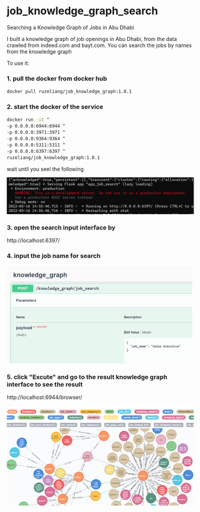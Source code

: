 # job_knowledge_graph_search
Searching a Knowledge Graph of Jobs in Abu Dhabi


I built a knowledge graph of job openings in Abu Dhabi, from the data crawled from indeed.com and bayt.com. You can search the jobs by names from the knowledge graph

To use it:

### 1. pull the docker from docker hub

```bash
docker pull ruzeliang/job_knowledge_graph:1.0.1
```

### 2. start the docker of the service

```bash
docker run -it ^
-p 0.0.0.0:6944:6944 ^
-p 0.0.0.0:3971:3971 ^
-p 0.0.0.0:9364:9364 ^
-p 0.0.0.0:5311:5311 ^
-p 0.0.0.0:6397:6397 ^
ruzeliang/job_knowledge_graph:1.0.1
```

wait until you seel the following

<img src="start%20service.png" width="600">


### 3. open the search input interface by 

http://localhost:6397/

### 4. input the job name for search

<img src="search%20term.png" width="500">


### 5. click "Excute" and go to the result knowledge graph interface to see the result

http://localhost:6944/browser/



<img src="kg%20result.png" width="800">

